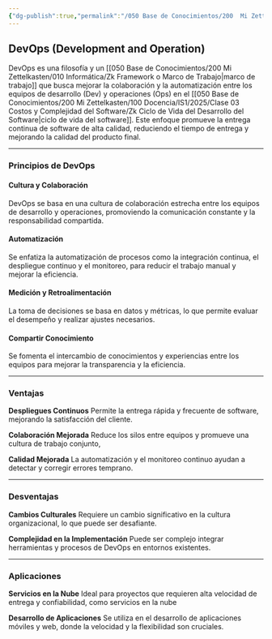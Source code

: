 ```yaml
---
{"dg-publish":true,"permalink":"/050 Base de Conocimientos/200  Mi Zettelkasten/100 Docencia/IS1/2025/Clase 04 Modelos de Proceso de Software/Zk DevOps (Development and Operation)/","tags":["digitalGarden","modeloDeProceso","devOps"]}
---
```


## DevOps (Development and Operation)

DevOps es una filosofía y un [[050 Base de Conocimientos/200  Mi Zettelkasten/010 Informática/Zk Framework o Marco de Trabajo\|marco de trabajo]] que busca mejorar la colaboración y la automatización entre los equipos de desarrollo (Dev) y operaciones (Ops) en el [[050 Base de Conocimientos/200  Mi Zettelkasten/100 Docencia/IS1/2025/Clase 03 Costos y Complejidad del Software/Zk Ciclo de Vida del Desarrollo del Software\|ciclo de vida del software]]. Este enfoque promueve la entrega continua de software de alta calidad, reduciendo el tiempo de entrega y mejorando la calidad del producto final.

----
### Principios de DevOps

#### Cultura y Colaboración
DevOps se basa en una cultura de colaboración estrecha entre los equipos de desarrollo y operaciones, promoviendo la comunicación constante y la responsabilidad compartida.

#### Automatización
Se enfatiza la automatización de procesos como la integración continua, el despliegue continuo y el monitoreo, para reducir el trabajo manual y mejorar la eficiencia.

#### Medición y Retroalimentación
La toma de decisiones se basa en datos y métricas, lo que permite evaluar el desempeño y realizar ajustes necesarios.

#### Compartir Conocimiento
Se fomenta el intercambio de conocimientos y experiencias entre los equipos para mejorar la transparencia y la eficiencia.

----
### Ventajas

**Despliegues Continuos**
Permite la entrega rápida y frecuente de software, mejorando la satisfacción del cliente.

**Colaboración Mejorada**
Reduce los silos entre equipos y promueve una cultura de trabajo conjunto,

**Calidad Mejorada**
La automatización y el monitoreo continuo ayudan a detectar y corregir errores temprano.

----
### Desventajas

**Cambios Culturales**
Requiere un cambio significativo en la cultura organizacional, lo que puede ser desafiante.

**Complejidad en la Implementación**
Puede ser complejo integrar herramientas y procesos de DevOps en entornos existentes.

----
### Aplicaciones

**Servicios en la Nube**
Ideal para proyectos que requieren alta velocidad de entrega y confiabilidad, como servicios en la nube 

**Desarrollo de Aplicaciones**
Se utiliza en el desarrollo de aplicaciones móviles y web, donde la velocidad y la flexibilidad son cruciales.